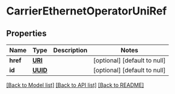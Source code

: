 # CarrierEthernetOperatorUniRef
## Properties

Name | Type | Description | Notes
------------ | ------------- | ------------- | -------------
**href** | [**URI**](URI.md) |  | [optional] [default to null]
**id** | [**UUID**](UUID.md) |  | [optional] [default to null]

[[Back to Model list]](../README.md#documentation-for-models) [[Back to API list]](../README.md#documentation-for-api-endpoints) [[Back to README]](../README.md)

